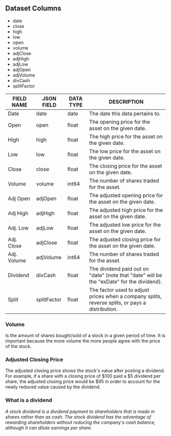 ## Dataset Columns

* date
* close
* high
* low
* open
* volume
* adjClose 
* adjHigh
* adjLow
* adjOpen
* adjVolume
* divCash
* splitFactor


FIELD NAME | JSON FIELD | DATA TYPE | DESCRIPTION
-----------|------------|-----------|------------
Date | date | date |The date this data pertains to.
Open | open | float | The opening price for the asset on the given date.
High | high | float | The high price for the asset on the given date.
Low | low | float |The low price for the asset on the given date.  
Close | close | float | The closing price for the asset on the given date.  
Volume | volume | int64 | The number of shares traded for the asset.
Adj Open |  adjOpen |  float | The adjusted opening price for the asset on the given date.
Adj High |  adjHigh |  float | The adjusted high price for the asset on the given date.
Adj. Low | adjLow | float | The adjusted low price for the asset on the given date.
Adj. Close | adjClose | float | The adjusted closing price for the asset on the given date.
Adj. Volume | adjVolume | int64 | The number of shares traded for the asset.
Dividend | divCash | float | The dividend paid out on "date" (note that "date" will be the "exDate" for the dividend).
Split | splitFactor | float | The factor used to adjust prices when a company splits, reverse splits, or pays a distribution.


### Volume
Is the amount of shares bought/sold of a stock in a given period of time. It is important because the more volume the more people agree with the price of the stock.

### Adjusted Closing Price
The adjusted closing price shows the stock's value after posting a dividend. 
For example, if a share with a closing price of $100 paid a $5 dividend per share, the adjusted closing price would be $95 in order to account for the newly reduced value caused by the dividend.

### What is a dividend
_A stock dividend is a dividend payment to shareholders that is made in shares rather than as cash.
The stock dividend has the advantage of rewarding shareholders without reducing the company's cash balance, although it can dilute earnings per share._

